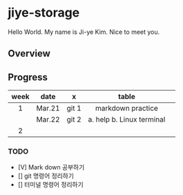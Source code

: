 # jiye-storage
Hello World. My name is Ji-ye Kim. Nice to meet you.

## Overview

## Progress
| week |  date  |   x   |           table           |   |
|:----:|:------:|:-----:|:-------------------------:|:-:|
|   1  | Mar.21 | git 1 |     markdown practice     |   |
|      | Mar.22 | git 2 | a. help b. Linux terminal |   |
|   2  |        |       |                           |   |

### TODO
- [V] Mark down 공부하기
- [] git 명령어 정리하기
- [] 터미널 명령어 정리하기 

 



